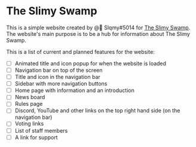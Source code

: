 # The Slimy Swamp

This is a simple website created by @🍉 Slqmy#5014 for [The Slimy Swamp](https://www.discord.gg/SjAGgJaCYc).
The website's main purpose is to be a hub for information about The Slimy Swamp.

This is a list of current and planned features for the website:

- [ ] Animated title and icon popup for when the website is loaded
- [ ] Navigation bar on top of the screen
- [ ] Title and icon in the navigation bar
- [ ] Sidebar with more navigation buttons
- [ ] Home page with information and an introduction
- [ ] News board
- [ ] Rules page
- [ ] Discord, YouTube and other links on the top right hand side (on the navigation bar)
- [ ] Voting links
- [ ] List of staff members
- [ ] A link for support
